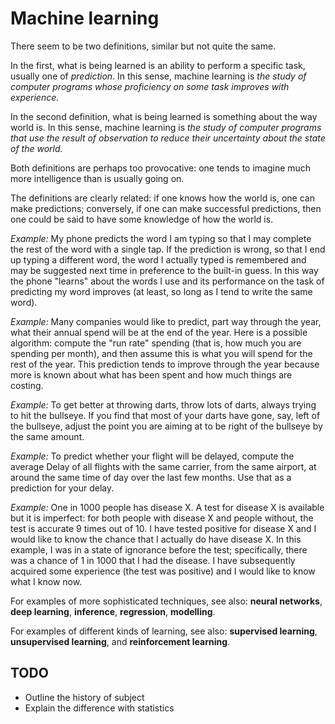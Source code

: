 # Machine learning

There seem to be two definitions, similar but not quite the same.

In the first, what is being learned is an ability to perform a specific task, usually one of *prediction*. In this sense, machine learning is *the study of computer programs whose proficiency on some task improves with experience.*

In the second definition, what is being learned is something about the way world is. In this sense, machine learning is *the study of computer programs that use the result of observation to reduce their uncertainty about the state of the world.*
   
Both definitions are perhaps too provocative: one tends to imagine much more intelligence than is usually going on.
   
The definitions are clearly related: if one knows how the world is, one can make predictions; conversely, if one can make successful predictions, then one could be said to have some knowledge of how the world is.
   
*Example:* My phone predicts the word I am typing so that I may complete the rest of the word with a single tap. If the prediction is wrong, so that I end up typing a different word, the word I actually typed is remembered and may be suggested next time in preference to the built-in guess. In this way the phone "learns" about the words I use and its performance on the task of predicting my word improves (at least, so long as I tend to write the same word).

*Example:* Many companies would like to predict, part way through the year, what their annual spend will be at the end of the year. Here is a possible algorithm: compute the "run rate" spending (that is, how much you are spending per month), and then assume this is what you will spend for the rest of the year. This prediction tends to improve through the year because more is known about what has been spent and how much things are costing.
   
*Example:* To get better at throwing darts, throw lots of darts, always trying to hit the bullseye. If you find that most of your darts have gone, say, left of the bullseye, adjust the point you are aiming at to be right of the bullseye by the same amount.
   
*Example:* To predict whether your flight will be delayed, compute the average Delay of all flights with the same carrier, from the same airport, at around the same time of day over the last few months. Use that as a prediction for your
delay.
   
*Example:* One in 1000 people has disease X. A test for disease X is available but it is imperfect: for both people with disease X and people without, the test is accurate 9 times out of 10. I have tested positive for disease X and I would like to know the chance that I actually do have disease X. In this example, I was in a state of ignorance before the test; specifically, there was a chance of 1 in 1000 that I had the disease. I have subsequently acquired some experience (the test was positive) and I would like to know what I know now.

For examples of more sophisticated techniques, see also: **neural networks**, **deep learning**, **inference**, **regression**, **modelling**.
  
For examples of different kinds of learning, see also: **supervised learning**, **unsupervised learning**, and **reinforcement learning**.


## TODO 

- Outline the history of subject
- Explain the difference with statistics



